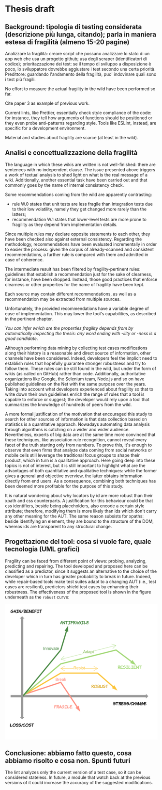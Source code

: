# Thesis draft

## Background: tipologia di testing considerata (descrizione più lunga, citando); parla in maniera estesa di fragilità (almeno 15-20 pagine)

Analizzare la fragilità: creare script che possano analizzare lo stato di un app web che usa un progetto github; usa degli scraper (identificatori di codice); prioritazzazione dei test: se il tempo di sviluppo a disposizione è poco, lo sviluppatore dovrebbe aggiustare i test secondo una certa priorità. Predittore: guardando l'andamento della fragilità, puo' indovinare quali sono i test più fragili.

No effort to measure the actual fragility in the wild have been performed so far.

Cite paper 3 as example of previous work.

Current lints, like Prettier, essentially check style compliance of the code: for instance, they tell how arguments of functions should be positioned or they even probe anti-patterns regarding style. Tools like ESLint, instead, are specific for a development environment.

Material and studies about fragility are scarce (at least in the wild).

## Analisi e concettualizzazione della fragilità

The language in which these wikis are written is not well-finished: there are sentences with no independent clause.
The issue presented above triggers a work of textual analysis to shed light on what is the real message of a wiki.
Additionally, another essential task have been carried out and that commonly goes by the name of internal consistency check.

Some recommendations coming from the wild are apparently contrasting:

- rule W.0 states that unit tests are less fragile than integration tests due to their low volatility, namely they get changed more rarely than the latters;
- recommendation W.1 states that lower-level tests are more prone to fragility as they depend from implementation details.

Since multiple rules may declare opposite statements to each other, they have been checked also against external consistency. Regarding the methodology, recommendations have been evaluated incrementally in order to easier the process: given the corpus of already-scanned and consistent recommendations, a further rule is compared with them and admitted in case of coherence.

The intermediate result has been filtered by fragility-pertinent rules: guidelines that establish a recommendation just for the sake of clearness, for instance, have been dropped. Instead, those good practices that enforce clearness or other properties for the name of fragility have been kept.

Each source may contain different recommendations, as well as a recommendation may be extracted from multiple sources.

Unfortunately, the provided recommendations have a variable degree of ease of implementation. This may lower the tool's capabilities, as described in the pertinent chapter.

*You can infer which are the properties fragility depends from by automatically inspecting the thesis: any word ending with -ility or -ness is a good candidate*.

Although performing data mining by collecting test cases modifications along their history is a reasonable and direct source of information, other channels have been considered. Indeed, developers feel the implicit need to establish rules that hopefully guarantee stronger robustness and try to follow them. These rules can be still found in the wild, but under the form of wikis (as called on GitHub) rather than code. Additionally, authoritative organizations like Google, the Selenium team, Node.js and so on have published guidelines on the Net with the same purpose over the years. Taking into account what developers experienced about fragility so that to write down their own guidelines enrich the range of rules that a tool is capable to enforce or suggest; the developer would rely upon a tool that summarizes the knowledge of hundreds of peers from the wild.

A more formal justification of the motivation that encouraged this study to search for other sources of information is that data collection based on statistics is a quantitative approach. Nowadays automating data analysis through algorithms is catching on a wider and wider audience. Nevertheless, experts of big data are at the same time more convinced that these techniques, like association rule recognition, cannot reveal every facet of the truth starting only from numbers. To prove this, it's enough to observe that even firms that analyze data coming from social networks or mobile cells still leverage the traditional focus groups to shape their product, which in turn is a qualitative approach.
Here going deep into these topics is not of interest, but it is still important to highlight what are the advantages of both quantitative and qualitative techniques: while the former gives a general and objective overview, the latter obtains information directly from end users.
As a consequence, combining both techniques has been deemed more profitable for the purpose of this study.

It is natural wondering about why locators by id are more robust than their xpath and css counterparts. A justification for this behaviour could be that css identifiers, beside being placeholders, also encode a certain style attribute; therefore, modifying them is more likely than ids which don't carry any other meaning for the AUT. The same reason subsists for xpaths: beside identifying an element, they are bound to the structure of the DOM, whereas ids are transparent to any structural change.

## Progettazione del tool: cosa si vuole fare, quale tecnologia (UML grafici)

Fragility can be faced from different point of views: probing, analyzing, predicting and repairing. The tool developed and proposed here can be classified as a predictor, since it suggests an alternative to the choice of the developer which in turn has greater probability to break in future. Indeed, while repair-based tools make test suites adapt to a changing AUT (i.e., test cases are resilient), predictors shield test cases by enhancing their robustness.
The effectiveness of the proposed tool is shown in the figure underneath as the `robust` curve:

![Effectiveness of fragility countermeasures](<DiffExamples\FragilityCountermeasuresEffectiveness.png>)

## Conclusione: abbiamo fatto questo, cosa abbiamo risolto e cosa non. Spunti futuri

The lint analyzes only the current version of a test case, so it can be considered stateless. In future, a module that watch back at the previous versions of it could increase the accuracy of the suggested modifications.
